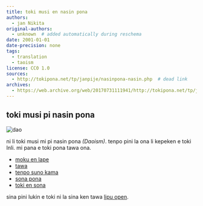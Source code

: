 ```yaml
---
title: toki musi en nasin pona
authors:
  - jan Nikita
original-authors:
  - unknown  # added automatically during reschema
date: 2001-01-01
date-precision: none
tags:
  - translation
  - taoism
license: CC0 1.0
sources:
  - http://tokipona.net/tp/janpije/nasinpona-nasin.php  # dead link
archives:
  - https://web.archive.org/web/20170731111941/http://tokipona.net/tp/janpije/nasinpona-nasin.php
---
```


## toki musi pi nasin pona

![dao](https://web.archive.org/web/20170731111941im_/http://tokipona.net/tp/janpije/texts/nasinpona/dao.png)

ni li toki musi mi pi nasin pona *(Daoism)*. tenpo pini la ona li kepeken e toki Inli. mi pana e toki pona tawa ona.

* [moku en lape](./nasin-pona-moku.md)
* [tawa](./nasin-pona-len.md)
* [tenpo suno kama](./nasin-pona-moli.md)
* [sona pona](./nasin-pona-lipu.md)
* [toki en sona](./nasin-pona-kasi.md)

sina pini lukin e toki ni la sina ken tawa [lipu open](./nasin-pona-intro.md).
